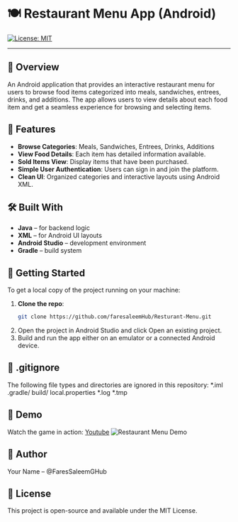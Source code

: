 # 🍽️ Restaurant Menu App (Android)
[![License: MIT](https://img.shields.io/badge/License-MIT-yellow.svg)](LICENSE)

---

## 📱 Overview
An Android application that provides an interactive restaurant menu for users to browse food items categorized into meals, sandwiches, entrees, drinks, and additions. The app allows users to view details about each food item and get a seamless experience for browsing and selecting items.

## 🎯 Features
- **Browse Categories**: Meals, Sandwiches, Entrees, Drinks, Additions
- **View Food Details**: Each item has detailed information available.
- **Sold Items View**: Display items that have been purchased.
- **Simple User Authentication**: Users can sign in and join the platform.
- **Clean UI**: Organized categories and interactive layouts using Android XML.

## 🛠️ Built With
- **Java** – for backend logic
- **XML** – for Android UI layouts
- **Android Studio** – development environment
- **Gradle** – build system

## 🚀 Getting Started
To get a local copy of the project running on your machine:
1. **Clone the repo**:
   ```bash
   git clone https://github.com/faresaleemHub/Resturant-Menu.git
2. Open the project in Android Studio and click Open an existing project.
3. Build and run the app either on an emulator or a connected Android device.


## 📂 .gitignore
The following file types and directories are ignored in this repository:
*.iml
.gradle/
build/
local.properties
*.log
*.tmp

## 🎥 Demo
Watch the game in action: [Youtube](https://www.youtube.com/watch?v=EHl8-I7jvrk)
![Restaurant Menu Demo](assets/demo.jpeg)

## 👤 Author
Your Name – @FaresSaleemGHub

## 📜 License
This project is open-source and available under the MIT License.
